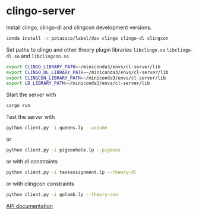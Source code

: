 # clingo-server

Install clingo, clingo-dl and clingcon development versions.

```sh
conda install -c potassco/label/dev clingo clingo-dl clingcon
```

Set paths to clingo and other theory plugin libraries `libclingo.so`  `libclingo-dl.so` and `libclingcon.so`

```sh
export CLINGO_LIBRARY_PATH=~/miniconda3/envs/cl-server/lib
export CLINGO_DL_LIBRARY_PATH=~/miniconda3/envs/cl-server/lib
export CLINGCON_LIBRARY_PATH=~/miniconda3/envs/cl-server/lib
export LD_LIBRARY_PATH=~/miniconda3/envs/cl-server/lib
```

Start the server with

```sh
cargo run
```

Test the server with

```sh
python client.py -i queens.lp --assume
```

or

```sh
python client.py -i pigeonhole.lp --pigeons
```

or with dl constraints

```sh
python client.py -i taskassignment.lp --theory-dl
```

or with clingcon constraints

```sh
python client.py -i golomb.lp --theory-con
```

[API documentation](API.md)
